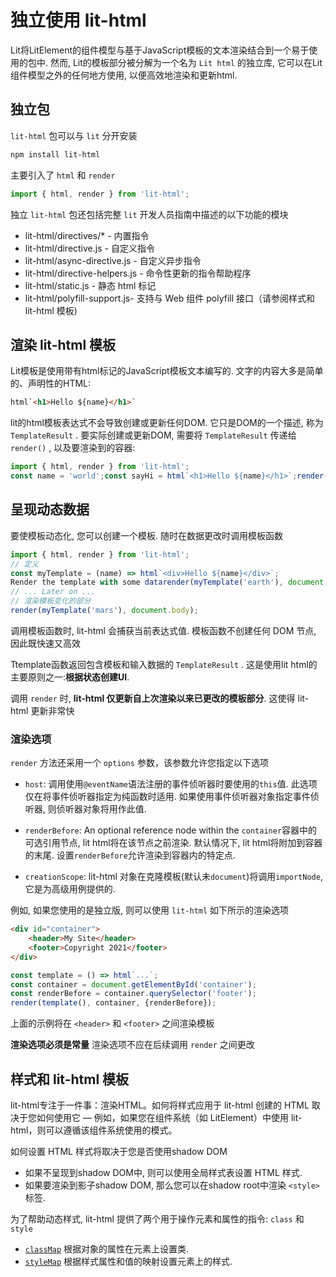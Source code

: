 # 独立使用 lit-html

Lit将LitElement的组件模型与基于JavaScript模板的文本渲染结合到一个易于使用的包中. 然而, Lit的模板部分被分解为一个名为 `Lit html` 的独立库, 它可以在Lit组件模型之外的任何地方使用, 以便高效地渲染和更新html.

## 独立包

`lit-html` 包可以与 `lit` 分开安装

```sh
npm install lit-html
```

主要引入了 `html` 和 `render`

```js
import { html, render } from 'lit-html';
```

独立 `lit-html` 包还包括完整 `lit` 开发人员指南中描述的以下功能的模块

* lit-html/directives/* - 内置指令
* lit-html/directive.js - 自定义指令
* lit-html/async-directive.js - 自定义异步指令
* lit-html/directive-helpers.js - 命令性更新的指令帮助程序
* lit-html/static.js - 静态 html 标记
* lit-html/polyfill-support.js- 支持与 Web 组件 polyfill 接口（请参阅样式和 lit-html 模板)

## 渲染 lit-html 模板

Lit模板是使用带有html标记的JavaScript模板文本编写的. 文字的内容大多是简单的、声明性的HTML:

```html
html`<h1>Hello ${name}</h1>`
```

lit的html模板表达式不会导致创建或更新任何DOM. 它只是DOM的一个描述, 称为 `TemplateResult` . 要实际创建或更新DOM, 需要将 `TemplateResult` 传递给 `render()` , 以及要渲染到的容器:

```js
import { html, render } from 'lit-html';
const name = 'world';const sayHi = html`<h1>Hello ${name}</h1>`;render(sayHi, document.body);
```

## 呈现动态数据

要使模板动态化, 您可以创建一个模板. 随时在数据更改时调用模板函数

```js
import { html, render } from 'lit-html';
// 定义
const myTemplate = (name) => html`<div>Hello ${name}</div>`;
Render the template with some datarender(myTemplate('earth'), document.body);
// ... Later on ...
// 渲染模板变化的部分
render(myTemplate('mars'), document.body);
```

调用模板函数时, lit-html 会捕获当前表达式值. 模板函数不创建任何 DOM 节点, 因此既快速又高效

Ttemplate函数返回包含模板和输入数据的 `TemplateResult` . 这是使用lit html的主要原则之一:**根据状态创建UI**.

调用 `render` 时, **lit-html 仅更新自上次渲染以来已更改的模板部分**. 这使得 lit-html 更新非常快

### 渲染选项

`render` 方法还采用一个 `options` 参数，该参数允许您指定以下选项

* `host`: 调用使用`@eventName`语法注册的事件侦听器时要使用的`this`值. 此选项仅在将事件侦听器指定为纯函数时适用. 如果使用事件侦听器对象指定事件侦听器, 则侦听器对象将用作此值.

* `renderBefore`: An optional reference node within the `container`容器中的可选引用节点, lit html将在该节点之前渲染. 默认情况下, lit html将附加到容器的末尾. 设置`renderBefore`允许渲染到容器内的特定点.

* `creationScope`: lit-html 对象在克隆模板(默认未`document`)将调用`importNode`, 它是为高级用例提供的.

例如, 如果您使用的是独立版, 则可以使用 `lit-html` 如下所示的渲染选项

```html
<div id="container">
    <header>My Site</header>
    <footer>Copyright 2021</footer>
</div>
```

```ts
const template = () => html`...`;
const container = document.getElementById('container');
const renderBefore = container.querySelector('footer');
render(template(), container, {renderBefore});
```

上面的示例将在 `<header>` 和 `<footer>` 之间渲染模板

**渲染选项必须是常量** 渲染选项不应在后续调用 `render` 之间更改

## 样式和 lit-html 模板

lit-html专注于一件事：渲染HTML。如何将样式应用于 lit-html 创建的 HTML 取决于您如何使用它 — 例如，如果您在组件系统（如 LitElement）中使用 lit-html，则可以遵循该组件系统使用的模式。

如何设置 HTML 样式将取决于您是否使用shadow DOM

* 如果不呈现到shadow DOM中, 则可以使用全局样式表设置 HTML 样式.
* 如果要渲染到影子shadow DOM, 那么您可以在shadow root中渲染 `<style>` 标签.

为了帮助动态样式, lit-html 提供了两个用于操作元素和属性的指令: `class` 和 `style`

* [`classMap`](/docs/templates/directives/#classmap) 根据对象的属性在元素上设置类.
* [`styleMap`](/docs/templates/directives/#stylemap) 根据样式属性和值的映射设置元素上的样式.
